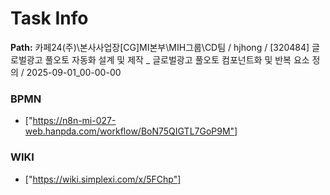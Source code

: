 # Task Info

**Path:** 카페24(주)\본사사업장\[CG]MI본부\MIH그룹\CD팀 / hjhong / [320484] 글로벌광고 풀오토 자동화 설계 및 제작 _ 글로벌광고 풀오토 컴포넌트화 및 반복 요소 정의 / 2025-09-01_00-00-00

### BPMN
- ["https://n8n-mi-027-web.hanpda.com/workflow/BoN75QIGTL7GoP9M"]

### WIKI
- ["https://wiki.simplexi.com/x/5FChp"]

